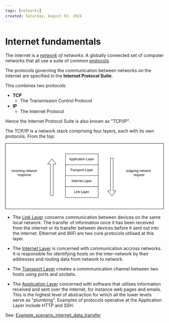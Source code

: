 ```yaml
---
tags: [networks]
created: Saturday, August 03, 2024
---
```


# Internet fundamentals

The internet is a _[network](Network_fundamentals.md) of networks_. A globally
connected set of computer networks that all use a suite of common
[protocols](Network_protocols.md).

The protocols governing the communication between networks on the internet are
specified in the **Internet Protocol Suite**.

This combines two protocols:

- **TCP**
  - The Transmission Control Protocol
- **IP**
  - The Internet Protocol

Hence the Internet Protocol Suite is also known as "TCP/IP".

The TCP/IP is a network stack comprising four layers, each with its own
protocols. From the top:

![TCP/IP stack diagram](../img/TCP_IP.png)

- The [Link Layer](Link_Layer_of_Internet_Protocol.md) concerns communication
  between devices on the same local network. The transfer of information once it
  has been received from the internet or its transfer between devices before it
  sent out into the internet. Ethernet and WiFi are two core protocols utilised
  at this layer.

- The [Internet Layer](Internet_Layer_of_Internet_Protocol.md) is concerned with
  communication accross networks. It is responsible for identifying hosts on the
  inter-network by their addresses and routing data from network to network.

- The [Transport Layer](Transport_Layer_of_Internet_Protocol.md) creates a
  commmunication channel between two hosts using ports and sockets.

- The [Application Layer](Application_Layer_of_Internet_Protocol.md) concerned
  with software that utilises information received and sent over the internet,
  for instance web pages and emails. This is the highest level of abstraction
  for which all the lower levels serve as "plumbing". Examples of protocols
  operative at the Application Layer include HTTP and SSH.

See:
[Example_scenario_internet_data_transfer](Example_scenario_internet_data_transfer.md)
